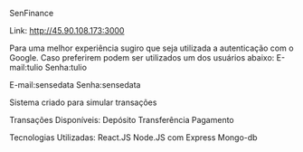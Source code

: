 SenFinance

Link: http://45.90.108.173:3000

Para uma melhor experiência sugiro que seja utilizada a autenticação com o Google.
Caso preferirem podem ser utilizados um dos usuários abaixo:
E-mail:tulio 
Senha:tulio

E-mail:sensedata
Senha:sensedata





Sistema criado para simular transações

Transações Disponíveis:
Depósito
Transferência
Pagamento

Tecnologias Utilizadas:
React.JS
Node.JS com Express
Mongo-db



